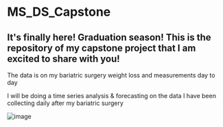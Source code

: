 # MS_DS_Capstone

## It's finally here! Graduation season! This is the repository of my capstone project that I am excited to share with you!

The data is on my bariatric surgery weight loss and measurements day to day

I will be doing a time series analysis & forecasting on the data I have been collecting daily after my bariatric surgery

![image](https://github.com/woodskd24/MS_DS_Capstone/assets/108799360/07364433-52e2-4ad8-bd5f-372074d1ca69)

